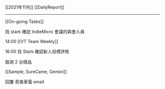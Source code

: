 [[2021年11月]]
[[DailyReport]]

---

[[On-going Tasks]]

找 stark 確認 IndieMicro 會議的與會人員

14:00 [[VT Team Weekly]]

16:00 找 Stark 確認新人目標評核

路測 2 台樣品

[[Sample, SureCame, Gemini]]

回覆 奇美車電 email 

